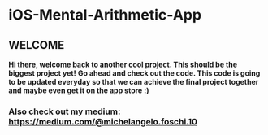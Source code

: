 # iOS-Mental-Arithmetic-App

## **WELCOME**
**Hi there, welcome back to another cool project. This should be the biggest project yet!**
**Go ahead and check out the code. This code is going to be updated everyday so that we can achieve the final project together and maybe even get it on the app store :)**



### **Also check out my medium: https://medium.com/@michelangelo.foschi.10**
